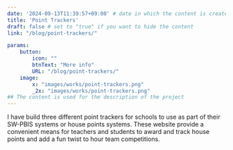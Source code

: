 ```yaml
---
date: '2024-09-13T11:39:57+09:00' # date in which the content is created - defaults to "today"
title: 'Point Trackers'
draft: false # set to "true" if you want to hide the content 
link: "/blog/point-trackers/"

params:
    button:
        icon: ""
        btnText: "More info"
        URL: "/blog/point-trackers/"
    image:  
        x: "images/works/point-trackers.png"
        _2x: "images/works/point-trackers.png"
## The content is used for the description of the project
---
```

I have build three different point trackers for schools to use as part of their SW-PBIS systems or house points systems.
These website provide a convenient means for teachers and students to award and track house points and add a fun twist
to hour team competitions.
